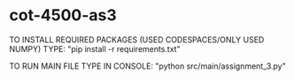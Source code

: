# cot-4500-as3
TO INSTALL REQUIRED PACKAGES (USED CODESPACES/ONLY USED NUMPY) TYPE: "pip install -r requirements.txt"

TO RUN MAIN FILE TYPE IN CONSOLE: "python src/main/assignment_3.py"
